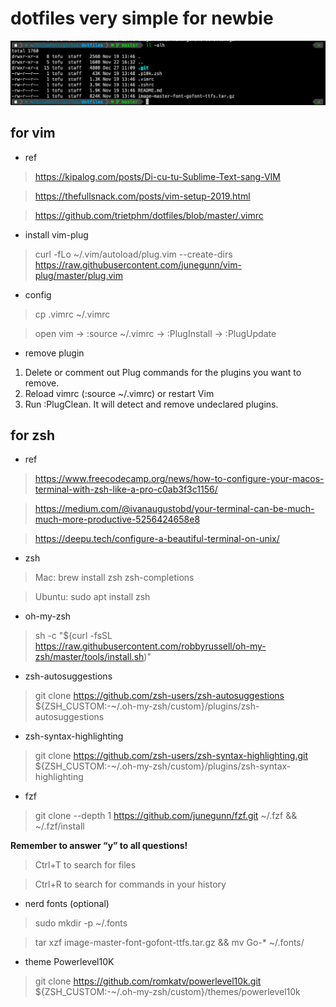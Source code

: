 # dotfiles very simple for newbie

![alt text](img/screen.png)

## for vim

* ref

> https://kipalog.com/posts/Di-cu-tu-Sublime-Text-sang-VIM

> https://thefullsnack.com/posts/vim-setup-2019.html

> https://github.com/trietphm/dotfiles/blob/master/.vimrc

* install vim-plug

> curl -fLo ~/.vim/autoload/plug.vim --create-dirs https://raw.githubusercontent.com/junegunn/vim-plug/master/plug.vim

* config

> cp .vimrc ~/.vimrc

> open vim -> :source ~/.vimrc -> :PlugInstall -> :PlugUpdate

* remove plugin

1. Delete or comment out Plug commands for the plugins you want to remove.
2. Reload vimrc (:source ~/.vimrc) or restart Vim
3. Run :PlugClean. It will detect and remove undeclared plugins.

## for zsh

* ref

> https://www.freecodecamp.org/news/how-to-configure-your-macos-terminal-with-zsh-like-a-pro-c0ab3f3c1156/

> https://medium.com/@ivanaugustobd/your-terminal-can-be-much-much-more-productive-5256424658e8

> https://deepu.tech/configure-a-beautiful-terminal-on-unix/

* zsh

> Mac: brew install zsh zsh-completions

> Ubuntu: sudo apt install zsh

* oh-my-zsh

> sh -c "$(curl -fsSL https://raw.githubusercontent.com/robbyrussell/oh-my-zsh/master/tools/install.sh)"

* zsh-autosuggestions

> git clone https://github.com/zsh-users/zsh-autosuggestions ${ZSH_CUSTOM:-~/.oh-my-zsh/custom}/plugins/zsh-autosuggestions

* zsh-syntax-highlighting

> git clone https://github.com/zsh-users/zsh-syntax-highlighting.git ${ZSH_CUSTOM:-~/.oh-my-zsh/custom}/plugins/zsh-syntax-highlighting

* fzf

> git clone --depth 1 https://github.com/junegunn/fzf.git ~/.fzf && ~/.fzf/install

**Remember to answer “y” to all questions!**

> Ctrl+T to search for files

> Ctrl+R to search for commands in your history

* nerd fonts (optional)

> sudo mkdir -p ~/.fonts

> tar xzf image-master-font-gofont-ttfs.tar.gz && mv Go-* ~/.fonts/

* theme Powerlevel10K

> git clone https://github.com/romkatv/powerlevel10k.git ${ZSH_CUSTOM:-~/.oh-my-zsh/custom}/themes/powerlevel10k
